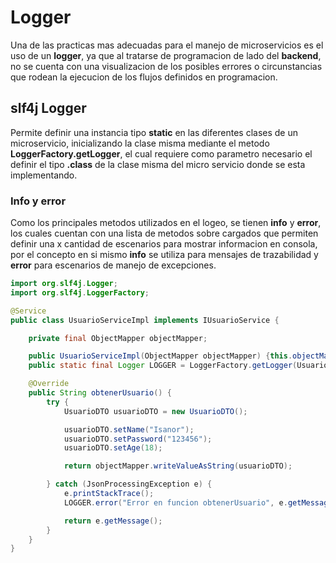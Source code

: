 # Logger

Una de las practicas mas adecuadas para el manejo de microservicios es el uso de un **logger**, ya que al tratarse de programacion de lado del **backend**, no se cuenta con una visualizacion de los posibles errores o circunstancias que rodean la ejecucion de los flujos definidos en programacion.  

## slf4j Logger

Permite definir una instancia tipo **static** en las diferentes clases de un microservicio, inicializando la clase misma mediante el metodo **LoggerFactory.getLogger**, el cual requiere como parametro necesario el definir el tipo **.class** de la clase misma del micro servicio donde se esta implementando.  

### Info y error

Como los principales metodos utilizados en el logeo, se tienen **info** y **error**, los cuales cuentan con una lista de metodos sobre cargados que permiten definir una x cantidad de escenarios para mostrar informacion en consola, por el concepto en si mismo **info** se utiliza para mensajes de trazabilidad y **error** para escenarios de manejo de excepciones.  

~~~java
import org.slf4j.Logger;
import org.slf4j.LoggerFactory;

@Service
public class UsuarioServiceImpl implements IUsuarioService {

    private final ObjectMapper objectMapper;

    public UsuarioServiceImpl(ObjectMapper objectMapper) {this.objectMapper = objectMapper;}
    public static final Logger LOGGER = LoggerFactory.getLogger(UsuarioServiceImpl.class);

    @Override
    public String obtenerUsuario() {
        try {
            UsuarioDTO usuarioDTO = new UsuarioDTO();

            usuarioDTO.setName("Isanor");
            usuarioDTO.setPassword("123456");
            usuarioDTO.setAge(18);

            return objectMapper.writeValueAsString(usuarioDTO);

        } catch (JsonProcessingException e) {
            e.printStackTrace();
            LOGGER.error("Error en funcion obtenerUsuario", e.getMessage());

            return e.getMessage();
        }
    }
}

~~~

